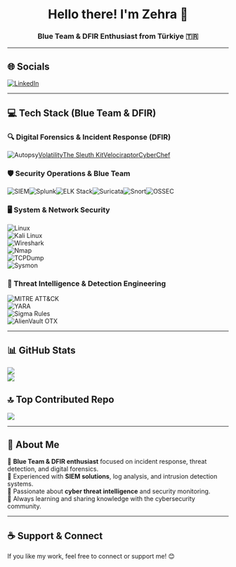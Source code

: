 <h1 align="center">Hello there! I'm Zehra 👋</h1>
<h3 align="center">Blue Team & DFIR Enthusiast from Türkiye 🇹🇷</h3>

---

## 🌐 Socials  
[![LinkedIn](https://img.shields.io/badge/LinkedIn-%230077B5.svg?logo=linkedin&logoColor=white)](https://linkedin.com/in/zehrakolsuz)  

---

## 💻 Tech Stack (Blue Team & DFIR)  
### 🔍 Digital Forensics & Incident Response (DFIR)  
![Autopsy](https://img.shields.io/badge/Autopsy-003366?style=for-the-badge&logo=autopsy&logoColor=white)[Volatility](https://img.shields.io/badge/Volatility-000000?style=for-the-badge&logo=volatility&logoColor=white)[The Sleuth Kit](https://img.shields.io/badge/The_Sleuth_Kit-800000?style=for-the-badge&logoColor=white)[Velociraptor](https://img.shields.io/badge/Velociraptor-1B5E20?style=for-the-badge&logoColor=white)[CyberChef](https://img.shields.io/badge/CyberChef-1976D2?style=for-the-badge&logoColor=white)  

### 🛡️ Security Operations & Blue Team  
![SIEM](https://img.shields.io/badge/SIEM-0078D7?style=for-the-badge&logoColor=white)![Splunk](https://img.shields.io/badge/Splunk-%23000000.svg?style=for-the-badge&logo=splunk&logoColor=white)![ELK Stack](https://img.shields.io/badge/ELK_Stack-005571?style=for-the-badge&logo=elastic-stack&logoColor=white)![Suricata](https://img.shields.io/badge/Suricata-FC4C02?style=for-the-badge&logoColor=white)![Snort](https://img.shields.io/badge/Snort-FF3366?style=for-the-badge&logo=snort&logoColor=white)![OSSEC](https://img.shields.io/badge/OSSEC-3F51B5?style=for-the-badge&logoColor=white)  

### 🖥️ System & Network Security  
![Linux](https://img.shields.io/badge/Linux-FCC624?style=for-the-badge&logo=linux&logoColor=black)  
![Kali Linux](https://img.shields.io/badge/Kali_Linux-557C94?style=for-the-badge&logo=kali-linux&logoColor=white)  
![Wireshark](https://img.shields.io/badge/Wireshark-1679A7?style=for-the-badge&logo=wireshark&logoColor=white)  
![Nmap](https://img.shields.io/badge/Nmap-00457C?style=for-the-badge&logo=nmap&logoColor=white)  
![TCPDump](https://img.shields.io/badge/TCPDump-0088CC?style=for-the-badge&logoColor=white)  
![Sysmon](https://img.shields.io/badge/Sysmon-FF5733?style=for-the-badge&logoColor=white)  

### 🔐 Threat Intelligence & Detection Engineering  
![MITRE ATT&CK](https://img.shields.io/badge/MITRE_ATT&CK-DD0000?style=for-the-badge&logoColor=white)  
![YARA](https://img.shields.io/badge/YARA-5A3E85?style=for-the-badge&logoColor=white)  
![Sigma Rules](https://img.shields.io/badge/Sigma_Rules-00BFFF?style=for-the-badge&logoColor=white)  
![AlienVault OTX](https://img.shields.io/badge/AlienVault_OTX-008FBC?style=for-the-badge&logoColor=white)  

---

## 📊 GitHub Stats  
![](https://github-readme-streak-stats.herokuapp.com/?user=zehrakolsuz&theme=dark&hide_border=false)  
![](https://github-readme-stats.vercel.app/api/top-langs/?username=zehrakolsuz&theme=dark&hide_border=false&include_all_commits=true&count_private=false&layout=compact)  

## 🔝 Top Contributed Repo  
![](https://github-contributor-stats.vercel.app/api?username=zehrakolsuz&limit=5&theme=radical&combine_all_yearly_contributions=true)  

---

## 🚀 About Me  
🔹 **Blue Team & DFIR enthusiast** focused on incident response, threat detection, and digital forensics.  
🔹 Experienced with **SIEM solutions**, log analysis, and intrusion detection systems.  
🔹 Passionate about **cyber threat intelligence** and security monitoring.  
🔹 Always learning and sharing knowledge with the cybersecurity community.  

---

## ☕ Support & Connect  
If you like my work, feel free to connect or support me! 😊  
